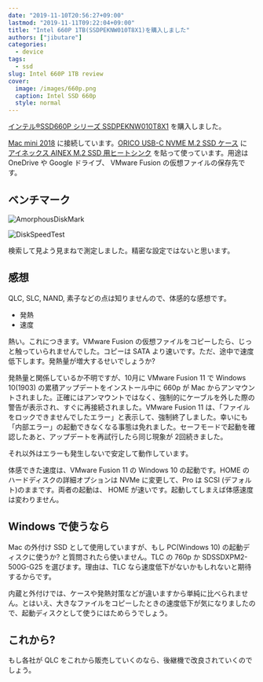 ```yaml
---
date: "2019-11-10T20:56:27+09:00"
lastmod: "2019-11-11T09:22:04+09:00"
title: "Intel 660P 1TB(SSDPEKNW010T8X1)を購入しました"
authors: ["jibutare"]
categories:
  - device
tags:
  - ssd
slug: Intel 660P 1TB review
cover:
  image: /images/660p.png
  caption: Intel SSD 660p
  style: normal
---
```


[インテル&#174;SSD660P シリーズ SSDPEKNW010T8X1](https://amzn.to/2WZ0ucQ) を購入しました。

[Mac mini 2018](/2018/12/mac-mini-2018/) に接続しています。[ORICO USB-C NVME M.2 SSD ケース](https://amzn.to/2CyhSvu) に [アイネックス AINEX M.2 SSD 用ヒートシンク](https://amzn.to/33CftMb) を貼って使っています。用途は OneDrive や Google ドライブ、 VMware Fusion の仮想ファイルの保存先です。

## ベンチマーク

![AmorphousDiskMark](/images/amorphousdiskmark.png "AmorphousDiskMark")

![DiskSpeedTest](/images/diskspeedtest.png "DiskSpeedTest")

検索して見よう見まねで測定しました。精密な設定ではないと思います。

## 感想

QLC, SLC, NAND, 素子などの点は知りませんので、体感的な感想です。

- 発熱
- 速度

熱い。これにつきます。VMware Fusion の仮想ファイルをコピーしたら、じっと触っていられませんでした。コピーは SATA より速いです。ただ、途中で速度低下します。発熱量が増大するせいでしょうか?

発熱量と関係しているか不明ですが、10月に VMware Fusion 11 で Windows 10(1903) の累積アップデートをインストール中に 660p が Mac からアンマウントされました。正確にはアンマウントではなく、強制的にケーブルを外した際の警告が表示され、すぐに再接続されました。VMware Fusion 11 は、「ファイルをロックできませんでしたエラー」と表示して、強制終了しました。幸いにも「内部エラー」の起動できなくなる事態は免れました。セーフモードで起動を確認したあと、アップデートを再試行したら同じ現象が 2回続きました。

それ以外はエラーも発生しないで安定して動作しています。

体感できた速度は、VMware Fusion 11 の Windows 10 の起動です。HOME のハードディスクの詳細オプションは NVMe に変更して、Pro は SCSI (デフォルト)のままです。両者の起動は、 HOME が速いです。起動してしまえば体感速度は変わりません。

## Windows で使うなら

Mac の外付け SSD として使用していますが、もし PC(Windows 10) の起動ディスクに使うか? と質問されたら使いません。TLC の 760p か SDSSDXPM2-500G-G25 を選びます。理由は、TLC なら速度低下がないかもしれないと期待するからです。

内蔵と外付けでは、ケースや発熱対策などが違いますから単純に比べられません。とはいえ、大きなファイルをコピーしたときの速度低下が気になりましたので、起動ディスクとして使うにはためらうでしょう。

## これから?

もし各社が QLC をこれから販売していくのなら、後継機で改良されていくのでしょう。

